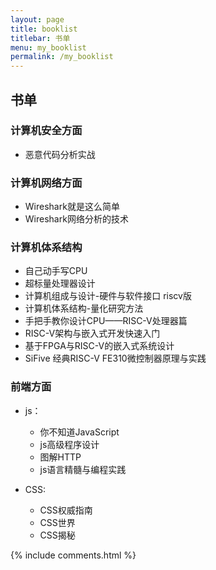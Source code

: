 ```yaml
---
layout: page
title: booklist
titlebar: 书单
menu: my_booklist   
permalink: /my_booklist
---
```


## 书单

### 计算机安全方面

*   恶意代码分析实战

### 计算机网络方面

*   Wireshark就是这么简单
*   Wireshark网络分析的技术

### 计算机体系结构

*   自己动手写CPU
*   超标量处理器设计
*   计算机组成与设计-硬件与软件接口 riscv版
*   计算机体系结构-量化研究方法
*   手把手教你设计CPU——RISC-V处理器篇
*   RISC-V架构与嵌入式开发快速入门
*   基于FPGA与RISC-V的嵌入式系统设计
*   SiFive 经典RISC-V FE310微控制器原理与实践

### 前端方面

*   js：

    *   你不知道JavaScript
    *   js高级程序设计
    *   图解HTTP
    *   js语言精髓与编程实践
*   CSS:

    *   CSS权威指南
    *   CSS世界
    *   CSS揭秘

<div>
{% include comments.html %}
</div>